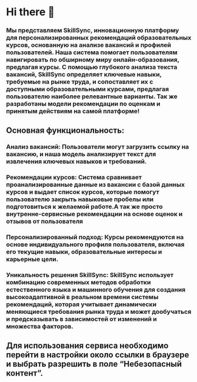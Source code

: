 # Hi there 👋

### Мы представляем SkillSync, инновационную платформу для персонализированных рекомендаций образовательных курсов, основанную на анализе вакансий и профилей пользователей. Наша система помогает пользователям навигировать по обширному миру онлайн-образования, предлагая курсы. С помощью глубокого анализа текста вакансий, SkillSync определяет ключевые навыки, требуемые на рынке труда, и сопоставляет их с доступными образовательными курсами, предлагая пользователю наиболее релевантные варианты. Так же разработаны модели рекомендации по оценкам и принятым действиям на самой платформе!

## Основная функциональность:

### Анализ вакансий: Пользователи могут загрузить ссылку на вакансию, и наша модель анализирует текст для извлечения ключевых навыков и требований.
### Рекомендации курсов: Система сравнивает проанализированные данные из вакансии с базой данных курсов и выдает список курсов, которые помогут пользователю закрыть навыковые пробелы или подготовиться к желаемой работе.А так же просто внутренне-сервисные рекомендации на основе оценок и отзывов от пользователя
### Персонализированный подход: Курсы рекомендуются на основе индивидуального профиля пользователя, включая его текущие навыки, образовательные интересы и карьерные цели.

### Уникальность решения SkillSync: SkillSync использует комбинацию современных методов обработки естественного языка и машинного обучения для создания высокоадаптивной в реальном времени системы рекомендаций, которая учитывает динамически меняющиеся требования рынка труда и может дообучаться и предсказывать в зависимостей от изменений и множества факторов.

## Для использования сервиса необходимо перейти в настройки около ссылки в браузере и выбрать разрешить в поле “Небезопасный контент”.
